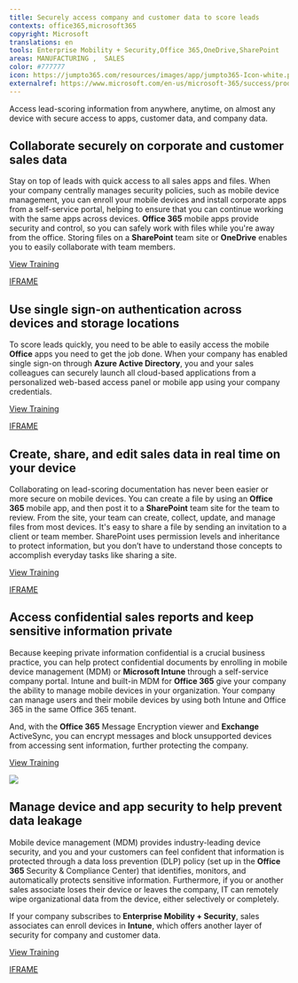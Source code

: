 ```yaml
---
title: Securely access company and customer data to score leads
contexts: office365,microsoft365
copyright: Microsoft
translations: en
tools: Enterprise Mobility + Security,Office 365,OneDrive,SharePoint
areas: MANUFACTURING ,  SALES
color: #777777
icon: https://jumpto365.com/resources/images/app/jumpto365-Icon-white.png
externalref: https://www.microsoft.com/en-us/microsoft-365/success/productivitylibrary/securely-access-company-and-customer-data-to-score-leads
---
```

Access lead-scoring information from anywhere, anytime, on almost any device with secure access to apps, customer data, and company data.


## Collaborate securely on corporate and customer sales data

Stay on top of leads with quick access to all sales apps and files. When your company centrally manages security policies, such as mobile device management, you can enroll your mobile devices and install corporate apps from a self-service portal, helping to ensure that you can continue working with the same apps across devices. **Office 365** mobile apps provide security and control, so you can safely work with files while you're away from the office. Storing files on a **SharePoint** team site or **OneDrive** enables you to easily collaborate with team members.

[View Training](https://support.office.com/article/Enroll-your-mobile-device-in-Office-365-c8ac722d-dcaf-4135-8345-3e6327f5d3c5)

[IFRAME](https://www.microsoft.com/en-us/videoplayer/embed/RE1TucK)

## Use single sign-on authentication across devices and storage locations

To score leads quickly, you need to be able to easily access the mobile **Office** apps you need to get the job done. When your company has enabled single sign-on through **Azure Active Directory**, you and your sales colleagues can securely launch all cloud-based applications from a personalized web-based access panel or mobile app using your company credentials.

[View Training](https://azure.microsoft.com/overview/what-is-azure/)

[IFRAME](https://www.microsoft.com/en-us/videoplayer/embed/RE1U9Pw)

## Create, share, and edit sales data in real time on your device

Collaborating on lead-scoring documentation has never been easier or more secure on mobile devices. You can create a file by using an **Office 365** mobile app, and then post it to a **SharePoint** team site for the team to review. From the site, your team can create, collect, update, and manage files from most devices. It's easy to share a file by sending an invitation to a client or team member. SharePoint uses permission levels and inheritance to protect information, but you don’t have to understand those concepts to accomplish everyday tasks like sharing a site.

[View Training](https://support.office.com/article/Collaborate-with-team-content-using-SharePoint-Online-2dd9aeff-7749-4b78-9696-eb0f6267f1f5)

[IFRAME](https://www.microsoft.com/en-us/videoplayer/embed/RE1UCma)

## Access confidential sales reports and keep sensitive information private

Because keeping private information confidential is a crucial business practice, you can help protect confidential documents by enrolling in mobile device management (MDM) or **Microsoft Intune** through a self-service company portal. Intune and built-in MDM for **Office 365** give your company the ability to manage mobile devices in your organization. Your company can manage users and their mobile devices by using both Intune and Office 365 in the same Office 365 tenant.

And, with the **Office 365** Message Encryption viewer and **Exchange** ActiveSync, you can encrypt messages and block unsupported devices from accessing sent information, further protecting the company.

[View Training](https://support.office.com/article/Enroll-your-mobile-device-in-Office-365-c8ac722d-dcaf-4135-8345-3e6327f5d3c5)

![](http://img-prod-cms-rt-microsoft-com.akamaized.net/cms/api/am/imageFileData/RE1Yc3v?ver=1212)

## Manage device and app security to help prevent data leakage

Mobile device management (MDM) provides industry-leading device security, and you and your customers can feel confident that information is protected through a data loss prevention (DLP) policy (set up in the **Office 365** Security & Compliance Center) that identifies, monitors, and automatically protects sensitive information. Furthermore, if you or another sales associate loses their device or leaves the company, IT can remotely wipe organizational data from the device, either selectively or completely.

If your company subscribes to **Enterprise Mobility + Security**, sales associates can enroll devices in **Intune**, which offers another layer of security for company and customer data.  

[View Training](https://support.office.com/article/Manage-devices-enrolled-in-Mobile-Device-Management-in-Office-365-28dd276b-beeb-4c5b-8b22-7551186127fe)

[IFRAME](https://www.microsoft.com/en-us/videoplayer/embed/RE1UCle)

